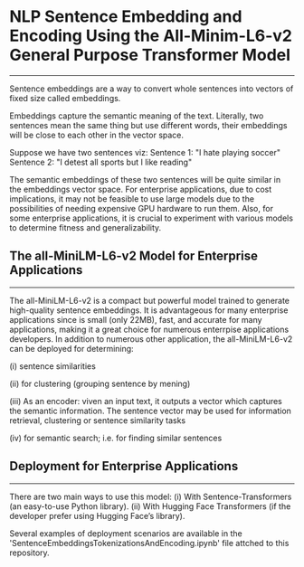 # NLP Sentence Embedding and Encoding Using the All-Minim-L6-v2 General Purpose Transformer Model
---
Sentence embeddings are a way to convert whole sentences into vectors of fixed size called embeddings. 

Embeddings capture the semantic meaning of the text. Literally,  two sentences mean the same thing but use different words, their embeddings will be close to each other in the vector space.

Suppose we have two sentences viz:
Sentence 1: "I hate playing soccer"
Sentence 2: "I detest all sports but I like reading"

The semantic embeddings of these two sentences will be quite similar in the embeddings vector space. For enterprise applications, due to cost implications, it may not be feasible to use large models due to the possibilities of needing expensive GPU hardware to run them. Also, for some enterprise applications, it is crucial to experiment with various models to determine fitness and generalizability. 

## The all-MiniLM-L6-v2 Model for Enterprise Applications
---
The all-MiniLM-L6-v2 is a compact but powerful model trained to generate high-quality sentence embeddings. It is advantageous for many enterprise applications since is small (only 22MB), fast, and accurate for many applications, making it a great choice for numerous enterrpise applications developers. In addition to numerous other application, the all-MiniLM-L6-v2 can be deployed for determining:

(i) sentence similarities

(ii) for clustering (grouping sentence by mening)

(iii) As an encoder:  viven an input text, it outputs a vector which captures the semantic information. The sentence vector may be used for information retrieval, clustering or sentence similarity tasks

(iv) for semantic search; i.e. for finding similar sentences

## Deployment for Enterprise Applications
---
There are two main ways to use this model:
(i) With Sentence-Transformers (an easy-to-use Python library).
(ii) With Hugging Face Transformers (if the developer prefer using Hugging Face’s library).

Several examples of deployment scenarios are available in the 'SentenceEmbeddingsTokenizationsAndEncoding.ipynb' file attched to this repository.
